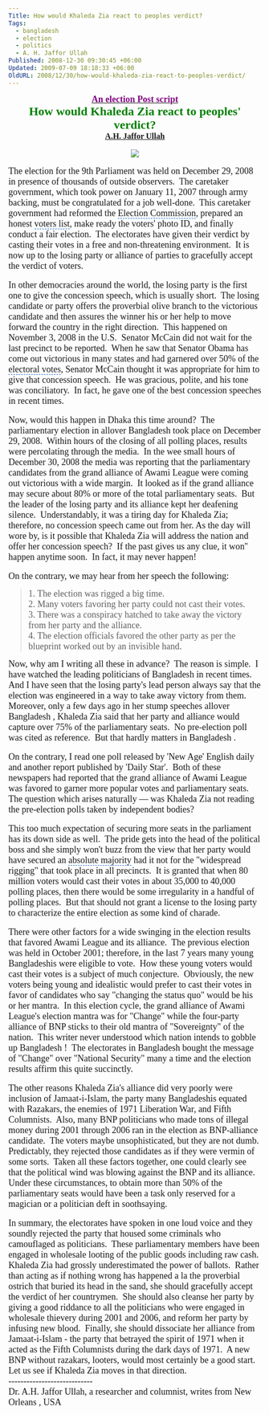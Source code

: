 ```yaml
---
Title: How would Khaleda Zia react to peoples verdict?
Tags:
  - bangladesh
  - election
  - politics
  - A. H. Jaffor Ullah
Published: 2008-12-30 09:30:45 +06:00
Updated: 2009-07-09 18:18:33 +06:00
OldURL: 2008/12/30/how-would-khaleda-zia-react-to-peoples-verdict/
---
```


<p align="center" style="margin: 0in 0in 0pt" class="MsoNormal"><u><font size="4" color="#800080" face="Times New Roman"><strong>An election Post script </strong></font></u></p>
<p style="margin: 0in 0in 0pt" class="MsoNormal"><span style="font-size: 8pt"></span></p>
<p align="center" style="margin: 0in 0in 0pt" class="MsoNormal"><font size="5" color="#008000" face="Garamond"><strong>How would <span id="lw_1230607068_0" class="yshortcuts">Khaleda Zia</span> react to peoples' verdict?</strong></font></p>
<p align="center" style="margin: 0in 0in 0pt" class="MsoNormal"><span style="font-size: 8pt"></span></p>
<p align="center" style="margin: 0in 0in 0pt" class="MsoNormal"><span style="font-size: 11pt"><font size="3" face="Times New Roman"><strong><font color="#800000"><a href="https://muktomona.com/Articles/jaffor/">A.H. Jaffor Ullah</a></font></strong></font></span></p>
<p style="margin: 0in 0in 0pt" class="MsoNormal"><span style="font-size: 8pt"></span></p>
<p style="margin: 0in 0in 0pt" class="MsoNormal">&nbsp;</p>
<p align="center" style="margin: 0in 0in 0pt" class="MsoNormal"><img src="https://www.hindu.com/2006/09/05/images/2006090505291301.jpg" /></p>
<p style="margin: 0in 0in 0pt" class="MsoNormal">&nbsp;</p>
<p style="margin: 0in 0in 0pt" class="MsoNormal"><span style="font-size: 10pt"><font size="4" face="Garamond">The election for the 9th <span id="lw_1230607068_1" class="yshortcuts">Parliament</span> was held on December 29, 2008 in presence of thousands of outside observers.  The <span id="lw_1230607068_2" class="yshortcuts">caretaker government</span>, which took power on January 11, 2007 through army backing, must be congratulated for a job well-done.  This <span id="lw_1230607068_3" class="yshortcuts">caretaker government</span> had reformed the <span style="cursor: hand; border-bottom: #0066cc 1px dashed" id="lw_1230607068_4" class="yshortcuts">Election Commission</span>, prepared an honest <span style="cursor: hand; border-bottom: #0066cc 1px dashed" id="lw_1230607068_5" class="yshortcuts">voters list</span>, make ready the voters' photo ID, and finally conduct a fair election.  The electorates have given their verdict by casting their votes in a free and non-threatening environment.  It is now up to the losing party or alliance of parties to gracefully accept the verdict of voters.</font></span></p>
<p style="margin: 0in 0in 0pt" class="MsoNormal">&nbsp;</p>
<p style="margin: 0in 0in 0pt" class="MsoNormal"><span style="font-size: 10pt"></span></p>
<p style="margin: 0in 0in 0pt" class="MsoNormal"><span style="font-size: 10pt"><font size="4" face="Garamond">In other democracies around the world, the losing party is the first one to give the concession speech, which is usually short.  The losing candidate or party offers the proverbial olive branch to the victorious candidate and then assures the winner his or her help to move forward the country in the right direction.  This happened on November 3, 2008 in the U.S.  <span id="lw_1230607068_6" class="yshortcuts">Senator McCain</span> did not wait for the last precinct to be reported.  When he saw that <span id="lw_1230607068_7" class="yshortcuts">Senator Obama</span> has come out victorious in many states and had garnered over 50% of the <span style="cursor: hand; border-bottom: #0066cc 1px dashed" id="lw_1230607068_8" class="yshortcuts">electoral votes</span>, Senator McCain thought it was appropriate for him to give that concession speech.  He was gracious, polite, and his tone was conciliatory.  In fact, he gave one of the best concession speeches in recent times.</font></span></p>
<p style="margin: 0in 0in 0pt" class="MsoNormal">&nbsp;</p>
<p style="margin: 0in 0in 0pt" class="MsoNormal"><span style="font-size: 10pt"></span></p>
<p style="margin: 0in 0in 0pt" class="MsoNormal"><span style="font-size: 10pt"><font size="4" face="Garamond">Now, would this happen in <span id="lw_1230607068_9" class="yshortcuts">Dhaka</span> this time around?  The parliamentary election in allover <span id="lw_1230607068_10" class="yshortcuts">Bangladesh</span> took place on December 29, 2008.  Within hours of the closing of all polling places, results were percolating through the media.  In the wee small hours of December 30, 2008 the media was reporting that the parliamentary candidates from the <span id="lw_1230607068_11" class="yshortcuts">grand alliance</span> of Awami League were coming out victorious with a wide margin.  It looked as if the <span id="lw_1230607068_12" class="yshortcuts">grand alliance</span> may secure about 80% or more of the total parliamentary seats.  But the leader of the losing party and its alliance kept her deafening silence.  Understandably, it was a tiring day for Khaleda Zia; therefore, no concession speech came out from her. As the day will wore by, is it possible that Khaleda Zia will address the nation and offer her concession speech?  If the past gives us any clue, it won'' happen anytime soon.  In fact, it may never happen!</font></span></p>
<p style="margin: 0in 0in 0pt" class="MsoNormal">&nbsp;</p>
<p style="margin: 0in 0in 0pt" class="MsoNormal"><span style="font-size: 10pt"></span></p>
<p style="margin: 0in 0in 0pt" class="MsoNormal"><span style="font-size: 10pt"><font size="4" face="Garamond">On the contrary, we may hear from her speech the following: </font></span></p>

<blockquote>
<p style="margin: 0in 0in 0pt" class="MsoNormal"><span style="font-size: 10pt"><font size="4" face="Garamond">1. The election was rigged a big time. </font></span></p>
<p style="margin: 0in 0in 0pt" class="MsoNormal"><span style="font-size: 10pt"><font size="4" face="Garamond">2. Many voters favoring her party could not cast their votes. </font></span></p>
<p style="margin: 0in 0in 0pt" class="MsoNormal"><span style="font-size: 10pt"><font size="4" face="Garamond">3. There was a conspiracy hatched to take away the victory from her party and the alliance. </font></span></p>
<p style="margin: 0in 0in 0pt" class="MsoNormal"><span style="font-size: 10pt"><font size="4" face="Garamond">4. The <span id="lw_1230607068_13" class="yshortcuts">election officials</span> favored the other party as per the blueprint worked out by an invisible hand.</font></span></p>
</blockquote>
<p style="margin: 0in 0in 0pt" class="MsoNormal"><span style="font-size: 10pt"></span></p>
<p style="margin: 0in 0in 0pt" class="MsoNormal"><span style="font-size: 10pt"><font size="4" face="Garamond">Now, why am I writing all these in advance?  The reason is simple.  I have watched the leading politicians of Bangladesh in recent times.  And I have seen that the losing party's lead person always say that the election was engineered in a way to take away victory from them.  Moreover, only a few days ago in her stump speeches allover Bangladesh , Khaleda Zia said that her party and alliance would capture over 75% of the parliamentary seats.  No pre-election poll was cited as reference.  But that hardly matters in Bangladesh .</font></span></p>
<p style="margin: 0in 0in 0pt" class="MsoNormal">&nbsp;</p>
<p style="margin: 0in 0in 0pt" class="MsoNormal"><span style="font-size: 10pt"></span></p>
<p style="margin: 0in 0in 0pt" class="MsoNormal"><span style="font-size: 10pt"><font size="4" face="Garamond">On the contrary, I read one poll released by 'New Age' English daily and another report published by 'Daily Star'.  Both of these newspapers had reported that the grand alliance of Awami League was favored to garner more popular votes and parliamentary seats. The question which arises naturally — was Khaleda Zia not reading the pre-election polls taken by independent bodies?  </font></span></p>
<p style="margin: 0in 0in 0pt" class="MsoNormal">&nbsp;</p>
<p style="margin: 0in 0in 0pt" class="MsoNormal"><span style="font-size: 10pt"></span></p>
<p style="margin: 0in 0in 0pt" class="MsoNormal"><span style="font-size: 10pt"><font size="4" face="Garamond">This too much expectation of securing more seats in the parliament has its down side as well.  The pride gets into the head of the <span id="lw_1230607068_14" class="yshortcuts">political boss</span> and she simply won't buzz from the view that her party would have secured an <span style="cursor: hand; border-bottom: #0066cc 1px dashed" id="lw_1230607068_15" class="yshortcuts">absolute majority</span> had it not for the "widespread rigging" that took place in all precincts.  It is granted that when 80 million voters would cast their votes in about 35,000 to 40,000 polling places, then there would be some irregularity in a handful of polling places.  But that should not grant a license to the losing party to characterize the entire election as some kind of charade.  </font></span></p>
<p style="margin: 0in 0in 0pt" class="MsoNormal">&nbsp;</p>
<p style="margin: 0in 0in 0pt" class="MsoNormal"><span style="font-size: 10pt"></span></p>
<p style="margin: 0in 0in 0pt" class="MsoNormal"><span style="font-size: 10pt"><font size="4" face="Garamond">There were other factors for a wide swinging in the election results that favored Awami League and its alliance.  The previous election was held in October 2001; therefore, in the last 7 years many young Bangladeshis were eligible to vote.  How these young voters would cast their votes is a subject of much conjecture.  Obviously, the new voters being young and idealistic would prefer to cast their votes in favor of candidates who say "changing the status quo" would be his or her mantra.  In this election cycle, the grand alliance of Awami League's election mantra was for "Change" while the four-party alliance of BNP sticks to their old mantra of "<span id="lw_1230607068_16" class="yshortcuts">Sovereignty</span>" of the nation.  This writer never understood which nation intends to gobble up Bangladesh !  The electorates in Bangladesh bought the message of "Change" over "<span id="lw_1230607068_17" class="yshortcuts">National Security</span>" many a time and the election results affirm this quite succinctly.</font></span></p>
<p style="margin: 0in 0in 0pt" class="MsoNormal">&nbsp;</p>
<p style="margin: 0in 0in 0pt" class="MsoNormal"><span style="font-size: 10pt"></span></p>
<p style="margin: 0in 0in 0pt" class="MsoNormal"><span style="font-size: 10pt"><font size="4" face="Garamond">The other reasons Khaleda Zia's alliance did very poorly were inclusion of Jamaat-i-Islam, the party many <span id="lw_1230607068_18" class="yshortcuts">Bangladeshis</span> equated with Razakars, the enemies of 1971 Liberation War, and Fifth Columnists.  Also, many BNP politicians who made tons of illegal money during 2001 through 2006 ran in the election as BNP-alliance candidate.  The voters maybe unsophisticated, but they are not dumb.  Predictably, they rejected those candidates as if they were vermin of some sorts.  Taken all these factors together, one could clearly see that the political wind was blowing against the BNP and its alliance.  Under these circumstances, to obtain more than 50% of the parliamentary seats would have been a task only reserved for a magician or a politician deft in soothsaying. </font></span></p>
<p style="margin: 0in 0in 0pt" class="MsoNormal"><span style="font-size: 10pt"></span></p>
<p style="margin: 0in 0in 0pt" class="MsoNormal">&nbsp;</p>
<p style="margin: 0in 0in 0pt" class="MsoNormal"><span style="font-size: 10pt"><font size="4" face="Garamond">In summary, the electorates have spoken in one loud voice and they soundly rejected the party that housed some criminals who camouflaged as politicians.  These parliamentary members have been engaged in wholesale looting of the public goods including raw cash.  Khaleda Zia had grossly underestimated the power of ballots.  Rather than acting as if nothing wrong has happened a la the proverbial ostrich that buried its head in the sand, she should gracefully accept the verdict of her countrymen.  She should also cleanse her party by giving a good riddance to all the politicians who were engaged in wholesale thievery during 2001 and 2006, and reform her party by infusing new blood.  Finally, she should dissociate her alliance from Jamaat-i-Islam - the party that betrayed the spirit of 1971 when it acted as the Fifth Columnists during the dark days of 1971.  A new BNP without razakars, looters, would most certainly be a good start.  Let us see if Khaleda Zia moves in that direction.  </font></span></p>
<p style="margin: 0in 0in 0pt" class="MsoNormal"><span style="font-size: 10pt"><font size="4" face="Garamond">----------------------------</font></span></p>
<p style="margin: 0in 0in 0pt" class="MsoNormal"><span style="font-size: 10pt"><font size="4" face="Garamond">Dr. A.H. Jaffor Ullah, a researcher and columnist, writes from New Orleans , USA</font></span></p>
